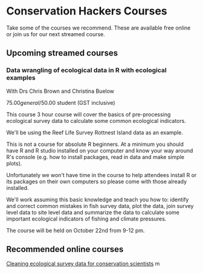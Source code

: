 # Conservation Hackers Courses

Take some of the courses we recommend. These are available free online or join us for our next streamed course.

## Upcoming streamed courses

### Data wrangling of ecological data in R with ecological examples

With Drs Chris Brown and Christina Buelow

$75.00 general/$50.00 student (GST inclusive)

This course 3 hour course will cover the basics of pre-processing ecological survey data to calculate some common ecological indicators.

We'll be using the Reef Life Survey Rottnest Island data as an example.

This is not a course for absolute R beginners. At a minimum you should have R and R studio installed on your computer and know your way around R's console (e.g. how to install packages, read in data and make simple plots).

Unfortunately we won't have time in the course to help attendees install R or its packages on their own computers so please come with those already installed.

We'll work assuming this basic knowledge and teach you how to: identify and correct common mistakes in fish survey data, plot the data, join survey level data to site level data and summarize the data to calculate some important ecological indicators of fishing and climate pressures.

The course will be held on October 22nd from 9-12 pm.

## Recommended online courses

[Cleaning ecological survey data for conservation scientists](http://www.seascapemodels.org/RLS-data-prep-course/)
m
